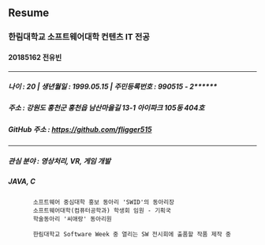 Resume
---
### 한림대학교 소프트웨어대학 컨텐츠 IT 전공
#### 20185162 전유빈
* * *
##### 나이 : 20   |   생년월일 : 1999.05.15   |   주민등록번호 : 990515 - 2******
##### 주소 : 강원도 홍천군 홍천읍 남산마을길 13-1 아이파크 105동 404호
##### GitHub 주소 : <https://github.com/fligger515>
* * *
##### 관심 분야 : 영상처리, VR, 게임 개발
##### JAVA, C

           소프트웨어 중심대학 홍보 동아리 'SWID'의 동아리장
           소프트웨어대학(컴퓨터공학과) 학생회 임원 - 기획국
           학술동아리 '씨애랑' 동아리원
           
           한림대학교 Software Week 중 열리는 SW 전시회에 출품할 작품 제작 중
